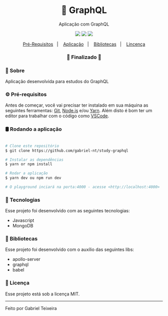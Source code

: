 <h1 align="center">
    🚀 GraphQL
</h1>
<p align="center">Aplicação com GraphQL</p>

<p align="center">
  <img src="https://img.shields.io/static/v1?label=node&message=14.15&color=green&logo=node.js" />
  <img src="https://img.shields.io/badge/last%20commit-february-orange" />
  <img src="https://img.shields.io/badge/license-MIT-success"/>
</p>

<p align="center">
  <a href="#-pré-requisitos">Pré-Requisitos</a>&nbsp;&nbsp;&nbsp;|&nbsp;&nbsp;&nbsp;
  <a href="#-sobre">Aplicação</a>&nbsp;&nbsp;&nbsp;|&nbsp;&nbsp;&nbsp;
  <a href="#-bibliotecas">Bibliotecas</a>&nbsp;&nbsp;&nbsp;|&nbsp;&nbsp;&nbsp;
  <a href="#-licença">Lincença</a>
</p>

<h3 align="center"> 
🚧  Finalizado  🚧
</h3>

### 📌 Sobre 
Aplicação desenvolvida para estudos do GraphQL

### ⚙ Pré-requisitos

Antes de começar, você vai precisar ter instalado em sua máquina as seguintes ferramentas:
[Git](https://git-scm.com), [Node.js](https://nodejs.org/en/) e/ou [Yarn](https://https://yarnpkg.com/).
Além disto é bom ter um editor para trabalhar com o código como [VSCode](https://code.visualstudio.com/).

### 🛢 Rodando a aplicação
```bash

# Clone este repositório
$ git clone https://github.com/gabriel-nt/study-graphql

# Instalar as dependências
$ yarn or npm install

# Rodar a aplicação
$ yarn dev ou npm run dev

# O playground inciará na porta:4000 - acesse <http://localhost:4000>
````

### 🚀 Tecnologias

Esse projeto foi desenvolvido com as seguintes tecnologias:

- Javascript
- MongoDB

### 📕 Bibliotecas

Esse projeto foi desenvolvido com o auxílio das seguintes libs:

- apollo-server
- graphql
- babel

### 📝 Licença

Esse projeto está sob a licença MIT.

<hr/>

Feito por Gabriel Teixeira
